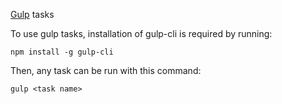 [Gulp](https://github.com/gulpjs/gulp) tasks

To use gulp tasks, installation of gulp-cli is required by running:
```
npm install -g gulp-cli
```

Then, any task can be run with this command:

```
gulp <task name>
```
